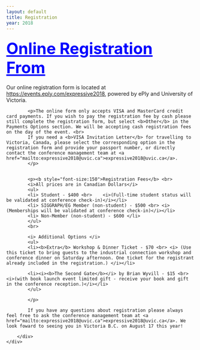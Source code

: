 ```yaml
---
layout: default
title: Registration
year: 2018
---
```


<div class="col-12 col-sm-12 col-lg-12">

  <p>
   <div class="panel panel-default">
		<div class="panel-heading">
			<h4 class="panel-title"> <a href="https://events.eply.com/expressive2018" target="_blank" style="font-size:300%;text-align:center;text-decoration:underline;color:blue">Online Registration From</a>
			</h4>
		</div>
		<div class="panel-body">
			<p>Our online registration form is located at <a href="https://events.eply.com/expressive2018" target="_blank">https://events.eply.com/expressive2018</a>, powered by ePly and University of Victoria.</p>
			
			<p>The online form only accepts VISA and MasterCard credit card payments. If you wish to pay the registration fee by cash please still complete the registration form, but select <b>Other</b> in the Payments Options section. We will be accepting cash registration fees on the day of the event. <br>
			If you need a <b>VISA Invitation Letter</b> for travelling to Victoria, Canada, please select the corresponding option in the registration form and provide your passport number, or directly contact the conference management team at <a href="mailto:expressive2018@uvic.ca">expressive2018@uvic.ca</a>.
			</p>
			
			
			<p><b style="font-size:150">Registration Fees</b> <br> 
			<i>All prices are in Canadian Dollars</i>
			<ul>
			<li> Student - $400 <br>	<i>(Full-time student status will be validated at conference check-in)</i></li>
			<li> SIGGRAPH/EG Member (non-student) - $500 <br> <i>(Memberships will be validated at conference check-in)</i></li>
			<li> Non-Member (non-student) - $600 </li>
			</ul>
			<br>
			
			<i> Additional Options </i>
			<ul>
			<li><b>Extra</b> Workshop & Dinner Ticket - $70 <br> <i> (Use this ticket to bring guests to the industrial connection workshop and conference dinner on Saturday afternoon. One ticket for the registrant already included in the registration.) </i></li>
			
			<li><i><b>The Second Gate</b></i> by Brian Wyvill - $15 <br> <i>(with book launch event limited gift - receive your book and gift in the conference reception.)</i></li>
			</ul>
			
			</p>
			
			If you have any questions about registration please always feel free to ask the conference management team at <a href="mailto:expressive2018@uvic.ca">expressive2018@uvic.ca</a>. We look foward to seeing you in Victoria B.C. on August 17 this year!
			
		</div>
	</div>
  </p>

</div><!--/span-->
